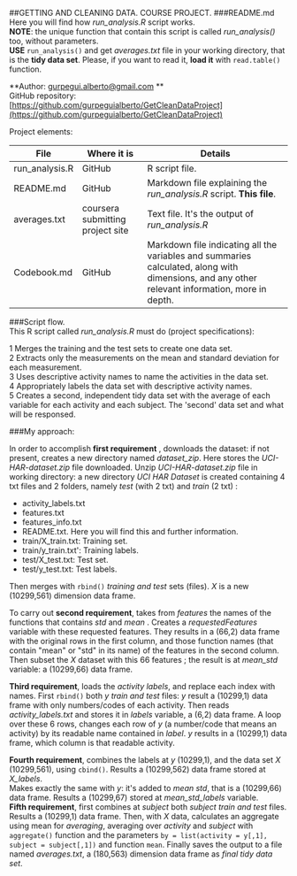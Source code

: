 ##GETTING AND CLEANING DATA. COURSE PROJECT.
###README.md
Here you will find how *run_analysis.R* script works.   
**NOTE**: the unique function that contain this script is called *run_analysis()* too, without parameters.      
**USE** `run_analysis()` and get *averages.txt* file in your working directory, that is the **tidy data set**. Please, if you want to read it, **load it** with `read.table()` function.

**Author: gurpegui.alberto@gmail.com **   
GitHub repository: [https://github.com/gurpeguialberto/GetCleanDataProject](https://github.com/gurpeguialberto/GetCleanDataProject)   

Project elements:  

File |Where it is |Details   
----------------|----------------------|----------------------------------------------   
run_analysis.R |GitHub |R script file.      
README.md |GitHub |Markdown file explaining the *run_analysis.R* script. **This file**.  
averages.txt |coursera submitting project site |Text file. It's the output of *run_analysis.R* 
Codebook.md |GitHub |Markdown file indicating all the variables and summaries calculated, along with dimensions, and any other relevant information, more in depth.   

###Script flow.   
This R script called *run_analysis.R* must do (project specifications): 

1 Merges the training and the test sets to create one data set.   
2 Extracts only the measurements on the mean and standard deviation for each measurement.  
3 Uses descriptive activity names to name the activities in the data set.  
4 Appropriately labels the data set with descriptive activity names.  
5 Creates a second, independent tidy data set with the average of each variable for each activity and each subject. The 'second' data set and what will be responsed.  

###My approach:

In order to accomplish **first requirement** , downloads the dataset: if not present, creates a new directory named *dataset_zip*. Here stores the *UCI-HAR-dataset.zip* file downloaded.
Unzip *UCI-HAR-dataset.zip* file in working directory: a new directory *UCI HAR Dataset* is created containing 4 txt files and 2 folders, namely *test* (with 2 txt) and *train* (2 txt) :
- activity_labels.txt    
- features.txt   
- features_info.txt  
- README.txt. Here you will find this and further information.
- train/X_train.txt: Training set.
- train/y_train.txt': Training labels.
- test/X_test.txt: Test set.
- test/y_test.txt: Test labels.

Then merges with `rbind()` *training and test* sets (files). *X* is a new (10299,561) dimension data frame.

To carry out **second requirement**, takes from *features* the names of the functions that contains *std* and *mean* . Creates a *requestedFeatures* variable with these requested features. They results in a (66,2) data frame with the original rows in the first column, and those function names (that contain "mean" or "std" in its name) of the features in the second column.
Then subset the *X* dataset with this 66 features ; the result is at *mean_std* variable: a (10299,66) data frame.  

**Third requirement**, loads the *activity labels*, and replace each index with names. 
First `rbind()` both *y train and test* files: *y* result a (10299,1) data frame with only numbers/codes of each activity. Then reads *activity_labels.txt* and stores it in *labels* variable, a (6,2) data frame. A loop over these 6 rows, changes each row of *y* (a number/code that means an activity) by its readable name contained in *label*. *y* results in a (10299,1) data frame, which column is that readable activity.  

**Fourth requirement**, combines the labels at *y* (10299,1), and the data set *X* (10299,561), using `cbind()`. Results a (10299,562) data frame stored at *X_labels*.   
Makes exactly the same with *y*: it's added to *mean std*, that is a (10299,66) data frame. Results a (10299,67) stored at *mean_std_labels* variable.   
**Fifth requirement**, first combines at *subject* both *subject train and test* files. Results a (10299,1) data frame. Then, with *X* data, calculates an aggregate using mean for *averaging*, averaging over *activity* and *subject* with `aggregate()` function and the parameters `by = list(activity = y[,1], subject = subject[,1])` and function `mean`.
Finally saves the output to a file named *averages.txt*, a (180,563) dimension data frame as *final tidy data set*.
